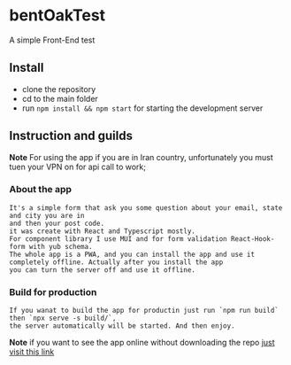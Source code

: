 # bentOakTest
A simple Front-End test

## Install
- clone the repository
- cd to the main folder
- run `npm install && npm start` for starting the development server

## Instruction and guilds

  **Note**
  For using the app if you are in Iran country, unfortunately you must tuen your VPN on for
  api call to work;
 
  ### About the app
    It's a simple form that ask you some question about your email, state and city you are in
    and then your post code.
    it was create with React and Typescript mostly.
    For component library I use MUI and for form validation React-Hook-form with yub schema.
    The whole app is a PWA, and you can install the app and use it completely offline. Actually after you install the app
    you can turn the server off and use it offline.
  
  ### Build for production
    If you wanat to build the app for productin just run `npm run build` then `npx serve -s build/`,
    the server automatically will be started. And then enjoy.
    
**Note**
  if you want to see the app online without downloading the repo [just visit this link](https://lambent-mooncake-12de8c.netlify.app/)
